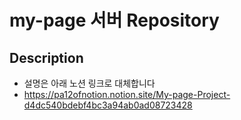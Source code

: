 # my-page 서버 Repository

## Description

- 설명은 아래 노션 링크로 대체합니다
- https://pa12ofnotion.notion.site/My-page-Project-d4dc540bdebf4bc3a94ab0ad08723428
